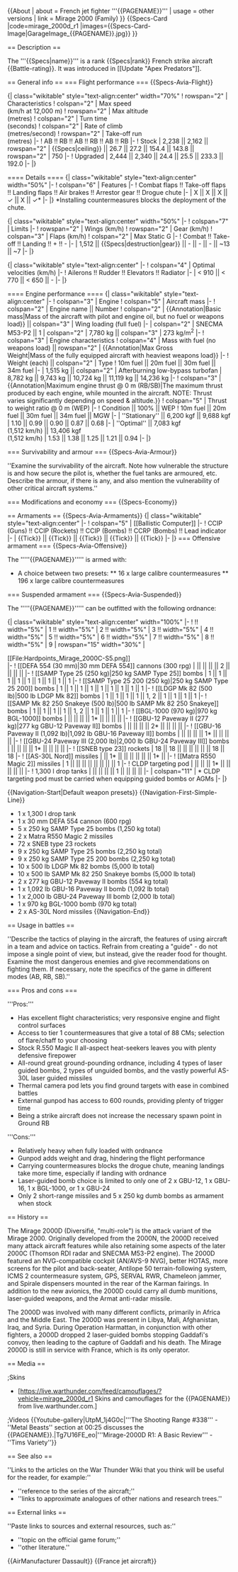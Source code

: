 {{About
| about = French jet fighter '''{{PAGENAME}}'''
| usage = other versions
| link = Mirage 2000 (Family)
}}
{{Specs-Card
|code=mirage_2000d_r1
|images={{Specs-Card-Image|GarageImage_{{PAGENAME}}.jpg}}
}}

== Description ==
<!-- ''In the description, the first part should be about the history of and the creation and combat usage of the aircraft, as well as its key features. In the second part, tell the reader about the aircraft in the game. Insert a screenshot of the vehicle, so that if the novice player does not remember the vehicle by name, he will immediately understand what kind of vehicle the article is talking about.'' -->
The '''{{Specs|name}}''' is a rank {{Specs|rank}} French strike aircraft {{Battle-rating}}. It was introduced in [[Update "Apex Predators"]].

== General info ==
=== Flight performance ===
{{Specs-Avia-Flight}}
<!-- ''Describe how the aircraft behaves in the air. Speed, manoeuvrability, acceleration and allowable loads - these are the most important characteristics of the vehicle.'' -->

{| class="wikitable" style="text-align:center" width="70%"
! rowspan="2" | Characteristics
! colspan="2" | Max speed<br>(km/h at 12,000 m)
! rowspan="2" | Max altitude<br>(metres)
! colspan="2" | Turn time<br>(seconds)
! colspan="2" | Rate of climb<br>(metres/second)
! rowspan="2" | Take-off run<br>(metres)
|-
! AB !! RB !! AB !! RB !! AB !! RB
|-
! Stock
| 2,238 || 2,162 || rowspan="2" | {{Specs|ceiling}} || 26.7 || 27.2 || 154.4 || 143.8 || rowspan="2" | 750
|-
! Upgraded
| 2,444 || 2,340 || 24.4 || 25.5 || 233.3 || 192.0
|-
|}

==== Details ====
{| class="wikitable" style="text-align:center" width="50%"
|-
! colspan="6" | Features
|-
! Combat flaps !! Take-off flaps !! Landing flaps !! Air brakes !! Arrestor gear !! Drogue chute
|-
| X || X || X || ✓ || X || ✓*     <!-- ✓ -->
|-
|}
<nowiki>*</nowiki>Installing countermeasures blocks the deployment of the chute.

{| class="wikitable" style="text-align:center" width="50%"
|-
! colspan="7" | Limits
|-
! rowspan="2" | Wings (km/h)
! rowspan="2" | Gear (km/h)
! colspan="3" | Flaps (km/h)
! colspan="2" | Max Static G
|-
! Combat !! Take-off !! Landing !! + !! -
|-
| 1,512 <!-- {{Specs|destruction|body}} --> || {{Specs|destruction|gear}} || - || - || - || ~13 || ~7
|-
|}

{| class="wikitable" style="text-align:center"
|-
! colspan="4" | Optimal velocities (km/h)
|-
! Ailerons !! Rudder !! Elevators !! Radiator
|-
| < 910 || < 770 || < 650 || -
|-
|}

==== Engine performance ====
{| class="wikitable" style="text-align:center"
|-
! colspan="3" | Engine
! colspan="5" | Aircraft mass
|-
! colspan="2" | Engine name || Number
! colspan="2" | {{Annotation|Basic mass|Mass of the aircraft with pilot and engine oil, but no fuel or weapons load}} || colspan="3" | Wing loading (full fuel)
|-
| colspan="2" | SNECMA M53-P2 || 1
| colspan="2" | 7,780 kg || colspan="3" | 273 kg/m<sup>2</sup>
|-
! colspan="3" | Engine characteristics
! colspan="4" | Mass with fuel (no weapons load) || rowspan="2" | {{Annotation|Max Gross<br>Weight|Mass of the fully equipped aircraft with heaviest weapons load}}
|-
! Weight (each) || colspan="2" | Type
! 10m fuel || 20m fuel || 30m fuel || 34m fuel
|-
| 1,515 kg || colspan="2" | Afterburning low-bypass turbofan
| 8,782 kg || 9,743 kg || 10,724 kg || 11,119 kg || 14,236 kg
|-
! colspan="3" | {{Annotation|Maximum engine thrust @ 0 m (RB/SB)|The maximum thrust produced by each engine, while mounted in the aircraft. NOTE: Thrust varies significantly depending on speed & altitude.}}
! colspan="5" | Thrust to weight ratio @ 0 m (WEP)
|-
! Condition || 100% || WEP
! 10m fuel || 20m fuel || 30m fuel || 34m fuel || MGW
|-
| ''Stationary'' || 6,200 kgf || 9,688 kgf
| 1.10 || 0.99 || 0.90 || 0.87 || 0.68
|-
| ''Optimal'' || 7,083 kgf<br>(1,512 km/h) || 13,406 kgf<br>(1,512 km/h)
| 1.53 || 1.38 || 1.25 || 1.21 || 0.94
|-
|}

=== Survivability and armour ===
{{Specs-Avia-Armour}}
<!-- ''Examine the survivability of the aircraft. Note how vulnerable the structure is and how secure the pilot is, whether the fuel tanks are armoured, etc. Describe the armour, if there is any, and also mention the vulnerability of other critical aircraft systems.'' -->
''Examine the survivability of the aircraft. Note how vulnerable the structure is and how secure the pilot is, whether the fuel tanks are armoured, etc. Describe the armour, if there is any, and also mention the vulnerability of other critical aircraft systems.''

=== Modifications and economy ===
{{Specs-Economy}}

== Armaments ==
{{Specs-Avia-Armaments}}
{| class="wikitable" style="text-align:center"
|-
! colspan="5" | [[Ballistic Computer]]
|-
! CCIP (Guns) !! CCIP (Rockets) !! CCIP (Bombs) !! CCRP (Bombs) !! Lead indicator
|-
| {{Tick}} || {{Tick}} || {{Tick}} || {{Tick}} || {{Tick}}
|-
|}
=== Offensive armament ===
{{Specs-Avia-Offensive}}
<!-- ''Describe the offensive armament of the aircraft, if any. Describe how effective the cannons and machine guns are in a battle, and also what belts or drums are better to use. If there is no offensive weaponry, delete this subsection.'' -->

The '''''{{PAGENAME}}''''' is armed with:

* A choice between two presets:
** 16 x large calibre countermeasures
** 196 x large calibre countermeasures

=== Suspended armament ===
{{Specs-Avia-Suspended}}
<!-- ''Describe the aircraft's suspended armament: additional cannons under the wings, bombs, rockets and torpedoes. This section is especially important for bombers and attackers. If there is no suspended weaponry remove this subsection.'' -->

The '''''{{PAGENAME}}''''' can be outfitted with the following ordnance:

{| class="wikitable" style="text-align:center" width="100%"
|-
! !! width="5%" | 1 !! width="5%" | 2 !! width="5%" | 3 !! width="5%" | 4 !! width="5%" | 5 !! width="5%" | 6 !! width="5%" | 7 !! width="5%" | 8 !! width="5%" | 9
| rowspan="15" width="30%" | <div class="ttx-image">[[File:Hardpoints_Mirage_2000C-S5.png]]</div>
|-
! [[DEFA 554 (30 mm)|30 mm DEFA 554]] cannons (300 rpg)
| || || || || 2 || || || ||
|-
! [[SAMP Type 25 (250 kg)|250 kg SAMP Type 25]] bombs
| 1 || 1 || 1 || 1 || 1 || 1 || 1 || 1 || 1
|-
! [[SAMP Type 25 200 (250 kg)|250 kg SAMP Type 25 200]] bombs
| 1 || 1 || 1 || 1 || 1 || 1 || 1 || 1 || 1
|-
! [[LDGP Mk 82 (500 lb)|500 lb LDGP Mk 82]] bombs
| 1 || 1 || 1 || 1 || 1, 2 || 1 || 1 || 1 || 1
|-
! [[SAMP Mk 82 250 Snakeye (500 lb)|500 lb SAMP Mk 82 250 Snakeye]] bombs
| 1 || 1 || 1 || 1 || 1, 2 || 1 || 1 || 1 || 1
|-
! [[BGL-1000 (970 kg)|970 kg BGL-1000]] bombs
| || || || || 1* || || || ||
|-
! [[GBU-12 Paveway II (277 kg)|277 kg GBU-12 Paveway II]] bombs
| || || || || 2* || || || ||
|-
! [[GBU-16 Paveway II (1,092 lb)|1,092 lb GBU-16 Paveway II]] bombs
| || || || || 1* || || || ||
|-
! [[GBU-24 Paveway III (2,000 lb)|2,000 lb GBU-24 Paveway III]] bombs
| || || || || 1* || || || ||
|-
! [[SNEB type 23]] rockets
| 18 || 18 || || || || || || 18 || 18
|-
! [[AS-30L Nord]] missiles
| || 1* || || || || || || 1* ||
|-
! [[Matra R550 Magic 2]] missiles
| 1 || || || || || || || || 1
|-
! CLDP targeting pod
| || || || 1* || || || || ||
|-
! 1,300 l drop tanks
| || || || || 1 || || || ||
|-
| colspan="11" | * CLDP targeting pod must be carried when equipping guided bombs or AGMs
|-
|}

{{Navigation-Start|Default weapon presets}}
{{Navigation-First-Simple-Line}}
* 1 x 1,300 l drop tank
* 1 x 30 mm DEFA 554 cannon (600 rpg)
* 5 x 250 kg SAMP Type 25 bombs (1,250 kg total)
* 2 x Matra R550 Magic 2 missiles
* 72 x SNEB type 23 rockets
* 9 x 250 kg SAMP Type 25 bombs (2,250 kg total)
* 9 x 250 kg SAMP Type 25 200 bombs (2,250 kg total)
* 10 x 500 lb LDGP Mk 82 bombs (5,000 lb total)
* 10 x 500 lb SAMP Mk 82 250 Snakeye bombs (5,000 lb total)
* 2 x 277 kg GBU-12 Paveway II bombs (554 kg total)
* 1 x 1,092 lb GBU-16 Paveway II bomb (1,092 lb total)
* 1 x 2,000 lb GBU-24 Paveway III bomb (2,000 lb total)
* 1 x 970 kg BGL-1000 bomb (970 kg total)
* 2 x AS-30L Nord missiles
{{Navigation-End}}

== Usage in battles ==
<!-- ''Describe the tactics of playing in the aircraft, the features of using aircraft in a team and advice on tactics. Refrain from creating a "guide" - do not impose a single point of view, but instead, give the reader food for thought. Examine the most dangerous enemies and give recommendations on fighting them. If necessary, note the specifics of the game in different modes (AB, RB, SB).'' -->
''Describe the tactics of playing in the aircraft, the features of using aircraft in a team and advice on tactics. Refrain from creating a "guide" - do not impose a single point of view, but instead, give the reader food for thought. Examine the most dangerous enemies and give recommendations on fighting them. If necessary, note the specifics of the game in different modes (AB, RB, SB).''

=== Pros and cons ===
<!-- ''Summarise and briefly evaluate the vehicle in terms of its characteristics and combat effectiveness. Mark its pros and cons in the bulleted list. Try not to use more than 6 points for each of the characteristics. Avoid using categorical definitions such as "bad", "good" and the like - use substitutions with softer forms such as "inadequate" and "effective".'' -->

'''Pros:'''

* Has excellent flight characteristics; very responsive engine and flight control surfaces
* Access to tier 1 countermeasures that give a total of 88 CMs; selection of flare/chaff to your choosing
* Stock R.550 Magic II all-aspect heat-seekers leaves you with plenty defensive firepower
* All-round great ground-pounding ordnance, including 4 types of laser guided bombs, 2 types of unguided bombs, and the vastly powerful AS-30L laser guided missiles
* Thermal camera pod lets you find ground targets with ease in combined battles
* External gunpod has access to 600 rounds, providing plenty of trigger time
* Being a strike aircraft does not increase the necessary spawn point in Ground RB

'''Cons:'''

* Relatively heavy when fully loaded with ordnance
* Gunpod adds weight and drag, hindering the flight performance
* Carrying countermeasures blocks the drogue chute, meaning landings take more time, especially if landing with ordnance
* Laser-guided bomb choice is limited to only one of 2 x GBU-12, 1 x GBU-16, 1 x BGL-1000, or 1 x GBU-24
* Only 2 short-range missiles and 5 x 250 kg dumb bombs as armament when stock

== History ==
<!-- ''Describe the history of the creation and combat usage of the aircraft in more detail than in the introduction. If the historical reference turns out to be too long, take it to a separate article, taking a link to the article about the vehicle and adding a block "/History" (example: <nowiki>https://wiki.warthunder.com/(Vehicle-name)/History</nowiki>) and add a link to it here using the <code>main</code> template. Be sure to reference text and sources by using <code><nowiki><ref></ref></nowiki></code>, as well as adding them at the end of the article with <code><nowiki><references /></nowiki></code>. This section may also include the vehicle's dev blog entry (if applicable) and the in-game encyclopedia description (under <code><nowiki>=== In-game description ===</nowiki></code>, also if applicable).'' -->
The Mirage 2000D (Diversifié, "multi-role") is the attack variant of the Mirage 2000. Originally developed from the 2000N, the 2000D received many attack aircraft features while also retaining some aspects of the later 2000C (Thomson RDI radar and SNECMA M53-P2 engine). The 2000D featured an NVG-compatible cockpit (AN/AVS-9 NVG), better HOTAS, more screens for the pilot and back-seater, Antilope 50 terrain-following system, ICMS 2 countermeasure system, GPS, SERVAL RWR, Chameleon jammer, and Spirale dispensers mounted in the rear of the Karman fairings. In addition to the new avionics, the 2000D could carry all dumb munitions, laser-guided weapons, and the Armat anti-radar missile.

The 2000D was involved with many different conflicts, primarily in Africa and the Middle East. The 2000D was present in Libya, Mali, Afghanistan, Iraq, and Syria. During Operation Harmattan, in conjunction with other fighters, a 2000D dropped 2 laser-guided bombs stopping Gaddafi's convoy, then leading to the capture of Gaddafi and his death. The Mirage 2000D is still in service with France, which is its only operator.

== Media ==
<!-- ''Excellent additions to the article would be video guides, screenshots from the game, and photos.'' -->

;Skins

* [https://live.warthunder.com/feed/camouflages/?vehicle=mirage_2000d_r1 Skins and camouflages for the {{PAGENAME}} from live.warthunder.com.]

;Videos
{{Youtube-gallery|UtpM_1j4G0c|'''The Shooting Range #338''' - ''Metal Beasts'' section at 00:25 discusses the {{PAGENAME}}.|Tg7U16FE_eo|'''Mirage-2000D R1: A Basic Review''' - ''Tims Variety''}}

== See also ==
<!-- ''Links to the articles on the War Thunder Wiki that you think will be useful for the reader, for example:''
* ''reference to the series of the aircraft;''
* ''links to approximate analogues of other nations and research trees.'' -->
''Links to the articles on the War Thunder Wiki that you think will be useful for the reader, for example:''

* ''reference to the series of the aircraft;''
* ''links to approximate analogues of other nations and research trees.''

== External links ==
<!-- ''Paste links to sources and external resources, such as:''
* ''topic on the official game forum;''
* ''other literature.'' -->
''Paste links to sources and external resources, such as:''

* ''topic on the official game forum;''
* ''other literature.''

{{AirManufacturer Dassault}}
{{France jet aircraft}}